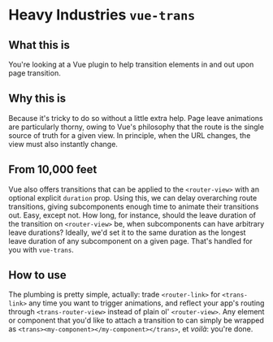 # Heavy Industries `vue-trans`

## What this is

You're looking at a Vue plugin to help transition elements in and out upon page transition.

## Why this is

Because it's tricky to do so without a little extra help. Page leave animations are particularly thorny, owing to Vue's philosophy that the route is the single source of truth for a given view. In principle, when the URL changes, the view must also instantly change.

## From 10,000 feet

Vue also offers transitions that can be applied to the `<router-view>` with an optional explicit `duration` prop. Using this, we can delay overarching route transitions, giving subcomponents enough time to animate their transitions out. Easy, except not. How long, for instance, should the leave duration of the transition on `<router-view>` be, when subcomponents can have arbitrary leave durations? Ideally, we'd set it to the same duration as the longest leave duration of any subcomponent on a given page. That's handled for you with `vue-trans`.

## How to use

The plumbing is pretty simple, actually: trade `<router-link>` for `<trans-link>` any time you want to trigger animations, and reflect your app's routing through `<trans-router-view>` instead of plain ol' `<router-view>`. Any element or component that you'd like to attach a transition to can simply be wrapped as `<trans><my-component></my-component></trans>`, et *voilà*: you're done.
